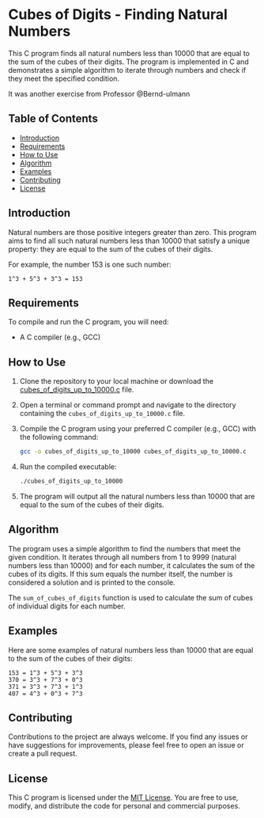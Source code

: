 # Cubes of Digits - Finding Natural Numbers

This C program finds all natural numbers less than 10000 that are equal to the sum of the cubes of their digits. The program is implemented in C and demonstrates a simple algorithm to iterate through numbers and check if they meet the specified condition.

It was another exercise from Professor @Bernd-ulmann

## Table of Contents

- [Introduction](#introduction)
- [Requirements](#requirements)
- [How to Use](#how-to-use)
- [Algorithm](#algorithm)
- [Examples](#examples)
- [Contributing](#contributing)
- [License](#license)

## Introduction

Natural numbers are those positive integers greater than zero. This program aims to find all such natural numbers less than 10000 that satisfy a unique property: they are equal to the sum of the cubes of their digits.

For example, the number 153 is one such number:
```
1^3 + 5^3 + 3^3 = 153
```

## Requirements

To compile and run the C program, you will need:

- A C compiler (e.g., GCC)

## How to Use

1. Clone the repository to your local machine or download the [cubes_of_digits_up_to_10000.c](cubes_of_digits_up_to_10000.c) file.

2. Open a terminal or command prompt and navigate to the directory containing the `cubes_of_digits_up_to_10000.c` file.

3. Compile the C program using your preferred C compiler (e.g., GCC) with the following command:

   ```bash
   gcc -o cubes_of_digits_up_to_10000 cubes_of_digits_up_to_10000.c
   ```

4. Run the compiled executable:

   ```bash
   ./cubes_of_digits_up_to_10000
   ```

5. The program will output all the natural numbers less than 10000 that are equal to the sum of the cubes of their digits.

## Algorithm

The program uses a simple algorithm to find the numbers that meet the given condition. It iterates through all numbers from 1 to 9999 (natural numbers less than 10000) and for each number, it calculates the sum of the cubes of its digits. If this sum equals the number itself, the number is considered a solution and is printed to the console.

The `sum_of_cubes_of_digits` function is used to calculate the sum of cubes of individual digits for each number.

## Examples

Here are some examples of natural numbers less than 10000 that are equal to the sum of the cubes of their digits:

```
153 = 1^3 + 5^3 + 3^3
370 = 3^3 + 7^3 + 0^3
371 = 3^3 + 7^3 + 1^3
407 = 4^3 + 0^3 + 7^3
```

## Contributing

Contributions to the project are always welcome. If you find any issues or have suggestions for improvements, please feel free to open an issue or create a pull request.

## License

This C program is licensed under the [MIT License](LICENSE). You are free to use, modify, and distribute the code for personal and commercial purposes.
